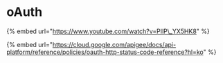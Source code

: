 # oAuth







{% embed url="https://www.youtube.com/watch?v=PIlP\_YX5HK8" %}





{% embed url="https://cloud.google.com/apigee/docs/api-platform/reference/policies/oauth-http-status-code-reference?hl=ko" %}



